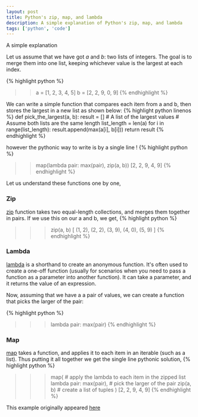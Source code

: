 ```yaml
---
layout: post
title: Python's zip, map, and lambda
description: A simple explanation of Python's zip, map, and lambda
tags: ['python', 'code']
---
```

<p class="lead">A simple explanation </p>

Let us assume that we have got *a* and *b*: two lists of integers. The goal is to merge them into one list, keeping whichever value is the largest at each index.

{% highlight python  %}
>> a = [1, 2, 3, 4, 5]
>> b = [2, 2, 9, 0, 9]
{% endhighlight %}

We can write a simple function that compares each item from a and b, then stores the largest in a new list as shown below:
{% highlight python linenos %}
def pick_the_largest(a, b):
    result = []  # A list of the largest values
    # Assume both lists are the same length
    list_length = len(a)
    for i in range(list_length):
        result.append(max(a[i], b[i]))
    return result
{% endhighlight %}

however the pythonic way to write is by a single line !
{% highlight python  %}
>> map(lambda pair: max(pair), zip(a, b))
[2, 2, 9, 4, 9]
{% endhighlight %}

Let us understand these functions one by one,

### Zip
[zip](http://bit.ly/python-zip) function takes two equal-length collections, and merges them together in pairs. If we use this on our a and b, we get,
{% highlight python  %}
>>> zip(a, b)
[
    (1, 2),
    (2, 2),
    (3, 9),
    (4, 0),
    (5, 9)
]
{% endhighlight %}

### Lambda
[lambda](http://bit.ly/python-lambdas) is a shorthand to create an anonymous function. It's often used to create a one-off function (usually for scenarios when you need to pass a function as a parameter into another function). It can take a parameter, and it returns the value of an expression.

Now, assuming that we have a a pair of values, we can create a function that picks the larger of the pair:

{% highlight python  %}
>>> lambda pair: max(pair)
{% endhighlight %}

### Map

[map](http://bit.ly/python-map) takes a function, and applies it to each item in an iterable (such as a list).
Thus putting it all together we get the single line pythonic solution,
{% highlight python  %}
>>> map(  # apply the lambda to each item in the zipped list
        lambda pair: max(pair),  # pick the larger of the pair
        zip(a, b)  # create a list of tuples
    )
[2, 2, 9, 4, 9]
{% endhighlight %}

This example originally appeared [here](https://bradmontgomery.net/blog/2013/04/01/pythons-zip-map-and-lambda/)
